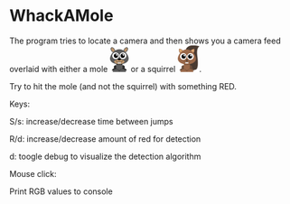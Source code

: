 WhackAMole
==========

The program tries to locate a camera 
and then shows you a camera feed overlaid with either a mole 
<img src="https://raw.githubusercontent.com/aleph-one/WhackAMole/master/mole-medium.png"/> 
or a squirrel 
<img src="https://raw.githubusercontent.com/aleph-one/WhackAMole/master/squirrel-medium.png"/>.

Try to hit the mole (and not the squirrel) with something RED.



Keys:

S/s: increase/decrease time between jumps

R/d: increase/decrease amount of red for detection

d: toogle debug to visualize the detection algorithm


Mouse click:

Print RGB values to console
